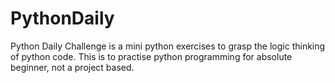 # PythonDaily

Python Daily Challenge is a mini python exercises to grasp the logic thinking of python code. This is to practise python programming for absolute beginner, not a project based.
